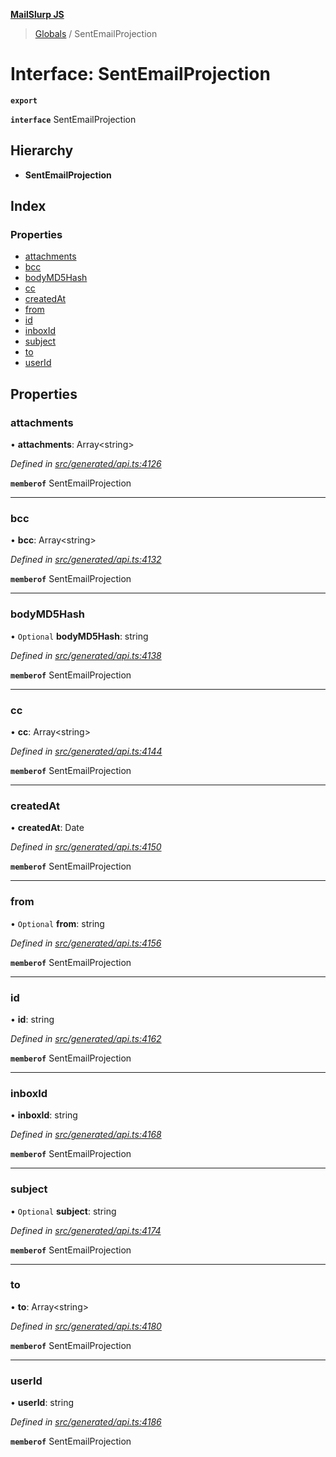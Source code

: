 **[MailSlurp JS](../README.md)**

> [Globals](../README.md) / SentEmailProjection

# Interface: SentEmailProjection

**`export`** 

**`interface`** SentEmailProjection

## Hierarchy

* **SentEmailProjection**

## Index

### Properties

* [attachments](sentemailprojection.md#attachments)
* [bcc](sentemailprojection.md#bcc)
* [bodyMD5Hash](sentemailprojection.md#bodymd5hash)
* [cc](sentemailprojection.md#cc)
* [createdAt](sentemailprojection.md#createdat)
* [from](sentemailprojection.md#from)
* [id](sentemailprojection.md#id)
* [inboxId](sentemailprojection.md#inboxid)
* [subject](sentemailprojection.md#subject)
* [to](sentemailprojection.md#to)
* [userId](sentemailprojection.md#userid)

## Properties

### attachments

•  **attachments**: Array\<string>

*Defined in [src/generated/api.ts:4126](https://github.com/mailslurp/mailslurp-client/blob/6b679b8/src/generated/api.ts#L4126)*

**`memberof`** SentEmailProjection

___

### bcc

•  **bcc**: Array\<string>

*Defined in [src/generated/api.ts:4132](https://github.com/mailslurp/mailslurp-client/blob/6b679b8/src/generated/api.ts#L4132)*

**`memberof`** SentEmailProjection

___

### bodyMD5Hash

• `Optional` **bodyMD5Hash**: string

*Defined in [src/generated/api.ts:4138](https://github.com/mailslurp/mailslurp-client/blob/6b679b8/src/generated/api.ts#L4138)*

**`memberof`** SentEmailProjection

___

### cc

•  **cc**: Array\<string>

*Defined in [src/generated/api.ts:4144](https://github.com/mailslurp/mailslurp-client/blob/6b679b8/src/generated/api.ts#L4144)*

**`memberof`** SentEmailProjection

___

### createdAt

•  **createdAt**: Date

*Defined in [src/generated/api.ts:4150](https://github.com/mailslurp/mailslurp-client/blob/6b679b8/src/generated/api.ts#L4150)*

**`memberof`** SentEmailProjection

___

### from

• `Optional` **from**: string

*Defined in [src/generated/api.ts:4156](https://github.com/mailslurp/mailslurp-client/blob/6b679b8/src/generated/api.ts#L4156)*

**`memberof`** SentEmailProjection

___

### id

•  **id**: string

*Defined in [src/generated/api.ts:4162](https://github.com/mailslurp/mailslurp-client/blob/6b679b8/src/generated/api.ts#L4162)*

**`memberof`** SentEmailProjection

___

### inboxId

•  **inboxId**: string

*Defined in [src/generated/api.ts:4168](https://github.com/mailslurp/mailslurp-client/blob/6b679b8/src/generated/api.ts#L4168)*

**`memberof`** SentEmailProjection

___

### subject

• `Optional` **subject**: string

*Defined in [src/generated/api.ts:4174](https://github.com/mailslurp/mailslurp-client/blob/6b679b8/src/generated/api.ts#L4174)*

**`memberof`** SentEmailProjection

___

### to

•  **to**: Array\<string>

*Defined in [src/generated/api.ts:4180](https://github.com/mailslurp/mailslurp-client/blob/6b679b8/src/generated/api.ts#L4180)*

**`memberof`** SentEmailProjection

___

### userId

•  **userId**: string

*Defined in [src/generated/api.ts:4186](https://github.com/mailslurp/mailslurp-client/blob/6b679b8/src/generated/api.ts#L4186)*

**`memberof`** SentEmailProjection
